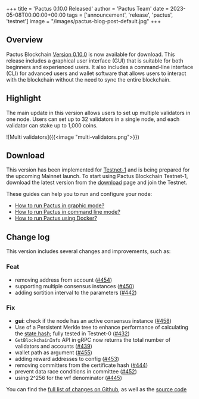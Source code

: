 +++
title = 'Pactus 0.10.0 Released'
author = 'Pactus Team'
date = 2023-05-08T00:00:00+00:00
tags = ['announcement', 'release', 'pactus', 'testnet']
image = "/images/pactus-blog-post-default.jpg"
+++

## Overview

Pactus Blockchain [Version 0.10.0](https://github.com/pactus-project/pactus/releases/tag/v0.10.0)
is now available for download.
This release includes a graphical user interface (GUI) that
is suitable for both beginners and experienced users.
It also includes a command-line interface (CLI) for advanced users and wallet software
that allows users to interact with the blockchain without the need to sync the entire blockchain.

## Highlight

The main update in this version allows users to set up multiple validators in one node.
Users can set up to 32 validators in a single node, and each validator can stake up to 1,000 coins.

![Multi validators]({{<image "multi-validators.png">}})


## Download

This version has been implemented for [Testnet-1](/2023/05/09/testnet-1-launched) and
is being prepared for the upcoming Mainnet launch.
To start using Pactus Blockchain Testnet-1, download the latest version from the
[download](/download) page and join the Testnet.

These guides can help you to run and configure your node:

- [How to run Pactus in graphic mode?](https://docs.pactus.org/get-started/pactus-gui/)
- [How to run Pactus in command line mode?](https://docs.pactus.org/get-started/pactus-daemon/)
- [How to run Pactus using Docker?](https://docs.pactus.org/get-started/pactus-docker/)

## Change log

This version includes several changes and improvements, such as:

### Feat

- removing address from account ([#454](https://github.com/pactus-project/pactus/pull/454))
- supporting multiple consensus instances ([#450](https://github.com/pactus-project/pactus/pull/450))
- adding sortition interval to the parameters ([#442](https://github.com/pactus-project/pactus/pull/442))

### Fix

- **gui**: check if the node has an active consensus instance ([#458](https://github.com/pactus-project/pactus/pull/458))
- Use of a Persistent Merkle tree to enhance performance of calculating the
  [state hash](https://docs.pactus.org/protocol/blockchain/state-hash); fully tested in Testnet-0 ([#432](https://github.com/pactus-project/pactus/pull/432))
- `GetBlockchainInfo` API in gRPC now returns the total number of validators and accounts ([#439](https://github.com/pactus-project/pactus/pull/439))
- wallet path as argument ([#455](https://github.com/pactus-project/pactus/pull/455))
- adding reward addresses to config ([#453](https://github.com/pactus-project/pactus/pull/453))
- removing committers from the certificate hash ([#444](https://github.com/pactus-project/pactus/pull/444))
- prevent data race conditions in committee ([#452](https://github.com/pactus-project/pactus/pull/452))
- using 2^256 for the vrf denominator ([#445](https://github.com/pactus-project/pactus/pull/445))

You can find the [full list of changes on Github](https://github.com/pactus-project/pactus/compare/v0.9.1...v0.10.0),
as well as the [source code](https://github.com/pactus-project/pactus/releases/tag/v0.10.0)

